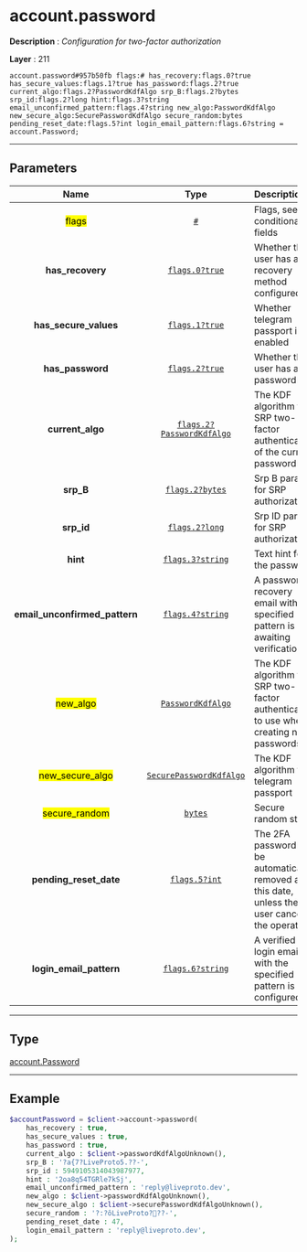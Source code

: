 # account.password

**Description** : *Configuration for two-factor authorization*

**Layer** : 211

```tl
account.password#957b50fb flags:# has_recovery:flags.0?true has_secure_values:flags.1?true has_password:flags.2?true current_algo:flags.2?PasswordKdfAlgo srp_B:flags.2?bytes srp_id:flags.2?long hint:flags.3?string email_unconfirmed_pattern:flags.4?string new_algo:PasswordKdfAlgo new_secure_algo:SecurePasswordKdfAlgo secure_random:bytes pending_reset_date:flags.5?int login_email_pattern:flags.6?string = account.Password;
```

---

## Parameters

| Name | Type | Description |
| :---: | :---: | :--- |
| <mark>flags</mark> | [`#`](type/#) | Flags, see TL conditional fields |
| **has_recovery** | [`flags.0?true`](type/true) | Whether the user has a recovery method configured |
| **has_secure_values** | [`flags.1?true`](type/true) | Whether telegram passport is enabled |
| **has_password** | [`flags.2?true`](type/true) | Whether the user has a password |
| **current_algo** | [`flags.2?PasswordKdfAlgo`](type/PasswordKdfAlgo) | The KDF algorithm for SRP two-factor authentication of the current password |
| **srp_B** | [`flags.2?bytes`](type/bytes) | Srp B param for SRP authorization |
| **srp_id** | [`flags.2?long`](type/long) | Srp ID param for SRP authorization |
| **hint** | [`flags.3?string`](type/string) | Text hint for the password |
| **email_unconfirmed_pattern** | [`flags.4?string`](type/string) | A password recovery email with the specified pattern is still awaiting verification |
| <mark>new_algo</mark> | [`PasswordKdfAlgo`](type/PasswordKdfAlgo) | The KDF algorithm for SRP two-factor authentication to use when creating new passwords |
| <mark>new_secure_algo</mark> | [`SecurePasswordKdfAlgo`](type/SecurePasswordKdfAlgo) | The KDF algorithm for telegram passport |
| <mark>secure_random</mark> | [`bytes`](type/bytes) | Secure random string |
| **pending_reset_date** | [`flags.5?int`](type/int) | The 2FA password will be automatically removed at this date, unless the user cancels the operation |
| **login_email_pattern** | [`flags.6?string`](type/string) | A verified login email with the specified pattern is configured |

---

## Type

[account.Password](type/account.Password)

---

## Example

```php
$accountPassword = $client->account->password(
	has_recovery : true,
	has_secure_values : true,
	has_password : true,
	current_algo : $client->passwordKdfAlgoUnknown(),
	srp_B : '?a{7?LiveProto5.??-',
	srp_id : 5949105314043987977,
	hint : '2oa8q54TGRle7kSj',
	email_unconfirmed_pattern : 'reply@liveproto.dev',
	new_algo : $client->passwordKdfAlgoUnknown(),
	new_secure_algo : $client->securePasswordKdfAlgoUnknown(),
	secure_random : '?:?ôLiveProto???-',
	pending_reset_date : 47,
	login_email_pattern : 'reply@liveproto.dev',
);
```